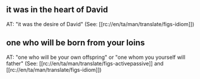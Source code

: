 ## it was in the heart of David ##

AT: "it was the desire of David" (See: [[rc://en/ta/man/translate/figs-idiom]])

## one who will be born from your loins ##

AT: "one who will be your own offspring" or "one whom you yourself will father" (See: [[rc://en/ta/man/translate/figs-activepassive]] and [[rc://en/ta/man/translate/figs-idiom]])
